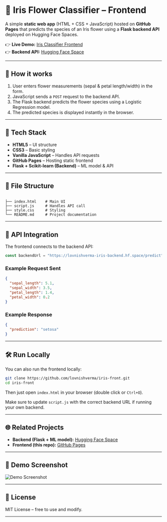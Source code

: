 # 🌸 Iris Flower Classifier – Frontend

A simple **static web app** (HTML + CSS + JavaScript) hosted on **GitHub Pages** that predicts the species of an Iris flower using a **Flask backend API** deployed on Hugging Face Spaces.  

👉 **Live Demo:** [Iris Classifier Frontend](https://lovnishverma.github.io/iris-front/)  
👉 **Backend API:** [Hugging Face Space](https://huggingface.co/spaces/lovnishverma/iris-backend)  

---

## 🚀 How it works

1. User enters flower measurements (sepal & petal length/width) in the form.  
2. JavaScript sends a `POST` request to the backend API.  
3. The Flask backend predicts the flower species using a Logistic Regression model.  
4. The predicted species is displayed instantly in the browser.  

---

## 🔧 Tech Stack

- **HTML5** – UI structure  
- **CSS3** – Basic styling  
- **Vanilla JavaScript** – Handles API requests  
- **GitHub Pages** – Hosting static frontend  
- **Flask + Scikit-learn (Backend)** – ML model & API  

---

## 📂 File Structure

```

├── index.html    # Main UI
├── script.js     # Handles API call
├── style.css     # Styling
└── README.md     # Project documentation

````

---

## 📡 API Integration

The frontend connects to the backend API:

```javascript
const backendUrl = "https://lovnishverma-iris-backend.hf.space/predict";
````

### Example Request Sent

```json
{
  "sepal_length": 5.1,
  "sepal_width": 3.5,
  "petal_length": 1.4,
  "petal_width": 0.2
}
```

### Example Response

```json
{
  "prediction": "setosa"
}
```

---

## 🛠️ Run Locally

You can also run the frontend locally:

```bash
git clone https://github.com/lovnishverma/iris-front.git
cd iris-front
```

Then just open `index.html` in your browser (double click or `Ctrl+O`).

Make sure to update `script.js` with the correct backend URL if running your own backend.

---

## 🌐 Related Projects

* **Backend (Flask + ML model):** [Hugging Face Space](https://huggingface.co/spaces/lovnishverma/iris-backend)
* **Frontend (this repo):** [GitHub Pages](https://lovnishverma.github.io/iris-front/)

---

## 📸 Demo Screenshot

![Demo Screenshot](https://github.com/user-attachments/assets/bf2d124e-592e-49a2-8c6f-b7adab049df6)

---

## 📜 License

MIT License – free to use and modify.

---
